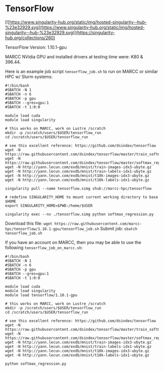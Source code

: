 # TensorFlow

[![https://www.singularity-hub.org/static/img/hosted-singularity--hub-%23e32929.svg](https://www.singularity-hub.org/static/img/hosted-singularity--hub-%23e32929.svg)](https://singularity-hub.org/collections/260)

TensorFlow Version: 1.10.1-gpu

MARCC NVidia GPU and installed drivers at testing time were: K80 & 396.44.

Here is an example job script `tensorflow_job.sh` to run on MARCC or similar HPC w/ Slurm systems:

```
#!/bin/bash
#SBATCH -N 1
#SBATCH -n 6
#SBATCH -p gpu
#SBATCH --gres=gpu:1
#SBATCH -t 1:0:0

module load cuda
module load singularity

# this works on MARCC, work on Lustre /scratch
mkdir -p /scratch/users/$USER/tensorflow_run
cd /scratch/users/$USER/tensorflow_run

# see this excellent reference: https://github.com/dsindex/tensorflow
wget -N https://raw.githubusercontent.com/dsindex/tensorflow/master/train_softmax.txt
wget -N https://raw.githubusercontent.com/dsindex/tensorflow/master/softmax_regression.py
wget -N http://yann.lecun.com/exdb/mnist/train-images-idx3-ubyte.gz
wget -N http://yann.lecun.com/exdb/mnist/train-labels-idx1-ubyte.gz
wget -N http://yann.lecun.com/exdb/mnist/t10k-images-idx3-ubyte.gz
wget -N http://yann.lecun.com/exdb/mnist/t10k-labels-idx1-ubyte.gz

singularity pull --name tensorflow.simg shub://marcc-hpc/tensorflow

# redefine SINGULARITY_HOME to mount current working directory to base $HOME
export SINGULARITY_HOME=$PWD:/home/$USER

singularity exec --nv ./tensorflow.simg python softmax_regression.py
```

Download this file: `wget https://raw.githubusercontent.com/marcc-hpc/tensorflow/1.10.1-gpu/tensorflow_job.sh`
Submit job: `sbatch tensorflow_job.sh`

If you have an account on MARCC, then you may be able to use the following `tensorflow_job_on_marcc.sh`:

```
#!/bin/bash
#SBATCH -N 1
#SBATCH -n 6
#SBATCH -p gpu
#SBATCH --gres=gpu:1
#SBATCH -t 1:0:0

module load cuda
module load singularity
module load tensorflow/1.10.1-gpu

# this works on MARCC, work on Lustre /scratch
mkdir -p /scratch/users/$USER/tensorflow_run
cd /scratch/users/$USER/tensorflow_run

# see this excellent reference: https://github.com/dsindex/tensorflow
wget -N https://raw.githubusercontent.com/dsindex/tensorflow/master/train_softmax.txt
wget -N https://raw.githubusercontent.com/dsindex/tensorflow/master/softmax_regression.py
wget -N http://yann.lecun.com/exdb/mnist/train-images-idx3-ubyte.gz
wget -N http://yann.lecun.com/exdb/mnist/train-labels-idx1-ubyte.gz
wget -N http://yann.lecun.com/exdb/mnist/t10k-images-idx3-ubyte.gz
wget -N http://yann.lecun.com/exdb/mnist/t10k-labels-idx1-ubyte.gz

python softmax_regression.py
```
